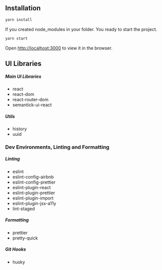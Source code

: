## Installation

```bash
yarn install
```

If you created node_modules in your folder. You ready to start the project.

```bash
yarn start
```

Open [http://localhost:3000](http://localhost:3000) to view it in the browser.

## UI Libraries

##### Main UI Libraries

- react
- react-dom
- react-router-dom
- semantick-ui-react

##### Utils

- history
- uuid

### Dev Environments, Linting and Formatting

##### Linting

- eslint
- eslint-config-airbnb
- eslint-config-prettier
- eslint-plugin-react
- eslint-plugin-prettier
- eslint-plugin-import
- eslint-plugin-jsx-a11y
- lint-staged

##### Formatting

- prettier
- pretty-quick

##### Git Hooks

- husky
